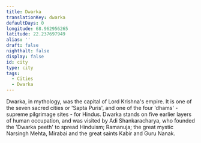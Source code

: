 ```yaml
---
title: Dwarka
translationKey: dwarka
defaultDays: 0
longitude: 68.962956265
latitude: 22.237697949
alias: ''
draft: false
nighthalt: false
display: false
id: city
type: city
tags:
  - Cities
  - Dwarka
---
```

Dwarka, in mythology, was the capital of Lord Krishna's empire. It is one of the seven sacred cities or 'Sapta Puris', and one of the four 'dhams' - supreme pilgrimage sites - for Hindus. Dwarka stands on five earlier layers of human occupation, and was visited by Adi Shankaracharya, who founded the 'Dwarka peeth' to spread Hinduism; Ramanuja; the great mystic Narsingh Mehta, Mirabai and the great saints Kabir and Guru Nanak.